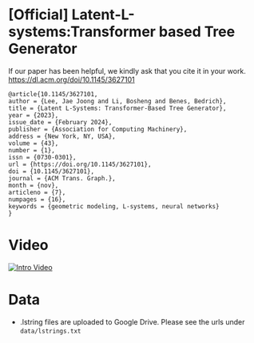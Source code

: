 # [Official] Latent-L-systems:Transformer based Tree Generator
If our paper has been helpful, we kindly ask that you cite it in your work. https://dl.acm.org/doi/10.1145/3627101

```
@article{10.1145/3627101,
author = {Lee, Jae Joong and Li, Bosheng and Benes, Bedrich},
title = {Latent L-Systems: Transformer-Based Tree Generator},
year = {2023},
issue_date = {February 2024},
publisher = {Association for Computing Machinery},
address = {New York, NY, USA},
volume = {43},
number = {1},
issn = {0730-0301},
url = {https://doi.org/10.1145/3627101},
doi = {10.1145/3627101},
journal = {ACM Trans. Graph.},
month = {nov},
articleno = {7},
numpages = {16},
keywords = {geometric modeling, L-systems, neural networks}
}
```

# Video
[![Intro Video](https://img.youtube.com/vi/1SPSQ-IwcvQ/0.jpg)](https://www.youtube.com/watch?v=1SPSQ-IwcvQ)


# Data
* .lstring files are uploaded to Google Drive. Please see the urls under `data/lstrings.txt`
